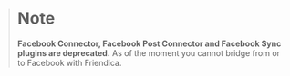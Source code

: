 > # Note
> **Facebook Connector, Facebook Post Connector and Facebook Sync plugins are deprecated.**
> As of the moment you cannot bridge from or to Facebook with Friendica.


